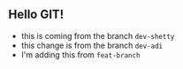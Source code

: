 ## Hello GIT!

- this is coming from the branch `dev-shetty`
- this change is from the branch `dev-adi`
- I'm adding this from `feat-branch`


